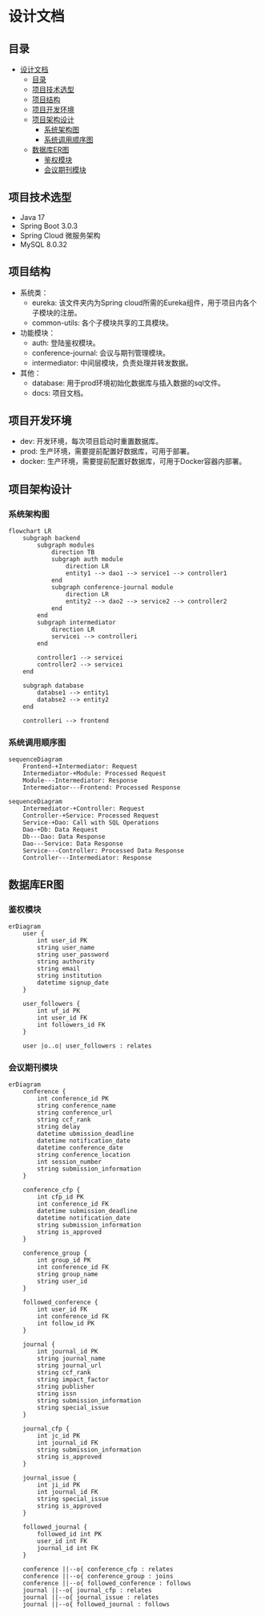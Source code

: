 # 设计文档

## 目录

- [设计文档](#设计文档)
  - [目录](#目录)
  - [项目技术选型](#项目技术选型)
  - [项目结构](#项目结构)
  - [项目开发环境](#项目开发环境)
  - [项目架构设计](#项目架构设计)
    - [系统架构图](#系统架构图)
    - [系统调用顺序图](#系统调用顺序图)
  - [数据库ER图](#数据库er图)
    - [鉴权模块](#鉴权模块)
    - [会议期刊模块](#会议期刊模块)

## 项目技术选型

- Java 17
- Spring Boot 3.0.3
- Spring Cloud 微服务架构
- MySQL 8.0.32

## 项目结构

- 系统类：
  - eureka: 该文件夹内为Spring cloud所需的Eureka组件，用于项目内各个子模块的注册。
  - common-utils: 各个子模块共享的工具模块。
- 功能模块：
  - auth: 登陆鉴权模块。
  - conference-journal: 会议与期刊管理模块。
  - intermediator: 中间层模块，负责处理并转发数据。
- 其他：
  - database: 用于prod环境初始化数据库与插入数据的sql文件。
  - docs: 项目文档。

## 项目开发环境

- dev: 开发环境，每次项目启动时重置数据库。
- prod: 生产环境，需要提前配置好数据库，可用于部署。
- docker: 生产环境，需要提前配置好数据库，可用于Docker容器内部署。

## 项目架构设计

### 系统架构图

``` mermaid
flowchart LR
    subgraph backend
        subgraph modules
            direction TB
            subgraph auth module
                direction LR
                entity1 --> dao1 --> service1 --> controller1
            end
            subgraph conference-journal module 
                direction LR
                entity2 --> dao2 --> service2 --> controller2
            end
        end
        subgraph intermediator
            direction LR
            servicei --> controlleri
        end

        controller1 --> servicei
        controller2 --> servicei
    end

    subgraph database
        databse1 --> entity1
        databse2 --> entity2
    end

    controlleri --> frontend
```

### 系统调用顺序图

```mermaid
sequenceDiagram
    Frontend-+Intermediator: Request
    Intermediator-+Module: Processed Request
    Module---Intermediator: Response
    Intermediator---Frontend: Processed Response
```

```mermaid
sequenceDiagram
    Intermediator-+Controller: Request
    Controller-+Service: Processed Request
    Service-+Dao: Call with SQL Operations
    Dao-+Db: Data Request
    Db---Dao: Data Response
    Dao---Service: Data Response
    Service---Controller: Processed Data Response
    Controller---Intermediator: Response
```

## 数据库ER图

### 鉴权模块

```mermaid
erDiagram
    user {
        int user_id PK
        string user_name
        string user_password
        string authority
        string email
        string institution
        datetime signup_date
    }

    user_followers {
        int uf_id PK
        int user_id FK
        int followers_id FK
    }

    user |o..o| user_followers : relates

```

### 会议期刊模块

```mermaid
erDiagram
    conference {
        int conference_id PK
        string conference_name
        string conference_url
        string ccf_rank
        string delay
        datetime ubmission_deadline
        datetime notification_date
        datetime conference_date
        string conference_location
        int session_number
        string submission_information
    }

    conference_cfp {
        int cfp_id PK
        int conference_id FK
        datetime submission_deadline
        datetime notification_date
        string submission_information
        string is_approved
    }

    conference_group {
        int group_id PK
        int conference_id FK
        string group_name
        string user_id
    }

    followed_conference {
        int user_id FK
        int conference_id FK
        int follow_id PK
    }

    journal {
        int journal_id PK
        string journal_name
        string journal_url
        string ccf_rank
        string impact_factor
        string publisher
        string issn
        string submission_information
        string special_issue
    }

    journal_cfp {
        int jc_id PK
        int journal_id FK
        string submission_information
        string is_approved
    }

    journal_issue {
        int ji_id PK
        int journal_id FK
        string special_issue
        string is_approved
    }

    followed_journal {
        followed_id int PK
        user_id int FK
        journal_id int FK
    }

    conference ||--o{ conference_cfp : relates
    conference ||--o{ conference_group : joins
    conference ||--o{ followed_conference : follows
    journal ||--o{ journal_cfp : relates
    journal ||--o{ journal_issue : relates
    journal ||--o{ followed_journal : follows

```

